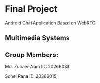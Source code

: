 # Final Project

Android Chat Application Based on WebRTC 

## Multimedia Systems

## Group Members:

Md. Zubaer Alam
ID: 20266033

Sohel Rana
ID: 20366015

